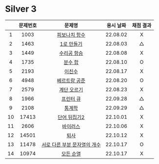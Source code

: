 # Silver 3

|     | 문제번호 |                   문제명                   | 응시 날짜 | 채점 결과 |
| :-: | :------: | :----------------------------------------: | :-------: | :-------: |
|  1  |   1003   |         [피보나치 함수](./1003.js)         | 22.08.02  |     X     |
|  2  |   1463   |          [1로 만들기](./1463.js)           | 22.08.03  |     △     |
|  3  |   1449   |          [수리공 항승](./1449.js)          | 22.08.08  |     X     |
|  4  |   1735   |            [분수 합](./1735.js)            | 22.08.10  |     O     |
|  5  |   2193   |            [이친수](./2193.js)             | 22.08.17  |     X     |
|  6  |   4948   |         [베르트랑 공준](./4948.js)         | 22.08.20  |     O     |
|  7  |   2579   |          [계단 오르기](./2579.js)          | 22.08.23  |     X     |
|  8  |   1966   |           [프린터 큐](./1966.js)           | 22.09.28  |     △     |
|  9  |   2108   |            [통계학](./2108.js)             | 22.09.29  |     △     |
| 10  |  17413   |         [단어 뒤집기2](./17413.js)         | 22.10.01  |     X     |
| 11  |   2606   |           [바이러스](./2606.js)            | 22.10.06  |     X     |
| 12  |  14501   |             [퇴사](./14501.js)             | 22.10.12  |     X     |
| 13  |  11478   | [서로 다른 부분 문자열의 개수](./11478.js) | 22.10.17  |     O     |
| 14  |  10974   |          [모든 순열](./10974.js)           | 22.10.17  |     X     |

